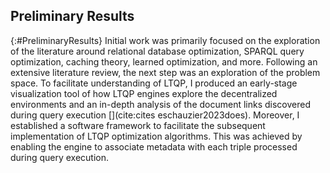 ## Preliminary Results
{:#PreliminaryResults}
Initial work was primarily focused on the exploration of the literature around relational database optimization, SPARQL query optimization, caching theory, learned optimization, and more.
Following an extensive literature review, the next step was an exploration of the problem space.
To facilitate understanding of LTQP, I produced an early-stage visualization tool of how LTQP engines explore the decentralized environments and an in-depth analysis of the document links discovered during query execution [](cite:cites eschauzier2023does).
Moreover, I established a software framework to facilitate the subsequent implementation of LTQP optimization algorithms. This was achieved by enabling the engine to associate metadata with each triple processed during query execution.

